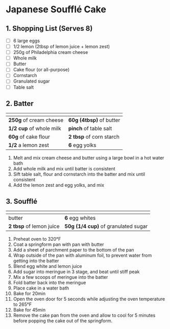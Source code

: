 # Japanese Soufflé Cake

## 1. Shopping List (Serves 8)
- [ ] 6 large eggs
- [ ] 1/2 lemon (2tbsp of lemon juice + lemon zest)
- [ ] 250g of Philadelphia cream cheese
- [ ] Whole milk
- [ ] Butter 
- [ ] Cake flour (or all-purpose)
- [ ] Cornstarch
- [ ] Granulated sugar
- [ ] Table salt

## 2. Batter
|<!-- -->|<!-- -->|
|---|---|
| **250g** of cream cheese |**60g (4tbsp)** of butter |
| **1/2 cup** of whole milk | **pinch** of table salt |
| **60g** of cake flour | **2 tbsp** of corn starch |
| **1/2** a lemon zest | **6** egg yolks |

1. Melt and mix cream cheese and butter using a large bowl in a hot water bath
2. Add whole milk and mix until batter is consistent
3. Sift table salt, flour and cornstarch into the batter and mix until consistent
4. Add the lemon zest and egg yolks, and mix

## 3. Soufflé
|<!-- -->|<!-- -->|
|---|---|
| butter | **6** egg whites |
| **2 tbsp** of lemon juice | **50g (1/4 cup)** of granulated sugar |

1. Preheat oven to 320°F
2. Coat a springform pan with pan with butter
3. Add a sheet of parchment paper to the bottom of the pan
4. Wrap outside of the pan with aluminum foil, to prevent water from getting into the batter
5. Blend egg white and lemon juice
6. Add sugar into meringue in 3 stage, and beat until stiff peak
7. Mix a few scoops of meringue into the batter
8. Fold batter back into the meringue
9. Place cake in a water bath
10. Bake for 20min
11. Open the oven door for 5 seconds while adjusting the oven temperature to 265°F
12. Bake for 45min
13. Remove the cake pan from the oven and allow to cool for 5 minutes before popping the cake out of the springform.